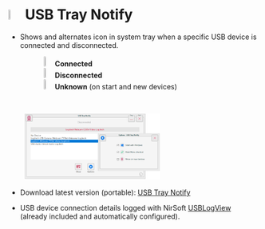 ﻿# <img src="https://github.com/neilgrz/USBTrayNotify/blob/main/USBTrayNotify/Icons/USBconnectedNC.ico" width=4% height=4%> &nbsp;USB Tray Notify
* Shows and alternates icon in system tray when a specific USB device is connected and disconnected.


  &nbsp;&nbsp;&nbsp;&nbsp;&nbsp;&nbsp;&nbsp;&nbsp;&nbsp;&nbsp;&nbsp;&nbsp;<img src="https://github.com/neilgrz/USBTrayNotify/blob/main/USBTrayNotify/Icons/USBconnected.ico" width=3% height=3%> &nbsp;**Connected**
  <br>&nbsp;&nbsp;&nbsp;&nbsp;&nbsp;&nbsp;&nbsp;&nbsp;&nbsp;&nbsp;&nbsp;&nbsp;<img src="https://github.com/neilgrz/USBTrayNotify/blob/main/USBTrayNotify/Icons/USBdisconnected.ico" width=3% height=3%> &nbsp;**Disconnected**
  <br>&nbsp;&nbsp;&nbsp;&nbsp;&nbsp;&nbsp;&nbsp;&nbsp;&nbsp;&nbsp;&nbsp;&nbsp;<img src="https://github.com/neilgrz/USBTrayNotify/blob/main/USBTrayNotify/Icons/USBunknown.ico" width=3% height=3%> &nbsp;**Unknown** (on start and new devices)
<br>
<p>&nbsp;&nbsp;&nbsp;&nbsp;&nbsp;&nbsp;&nbsp;&nbsp;<img src="https://github.com/neilgrz/USBTrayNotify/blob/main/USBTrayNotify.png" width=54% height=54%>

* Download latest version (portable): [USB Tray Notify](https://github.com/neilgrz/USBTrayNotify/releases/download/v1.0.0/USBTrayNotify.exe)
  
* USB device connection details logged with NirSoft [USBLogView](https://www.nirsoft.net/utils/usb_log_view.html) (already included and automatically configured).
